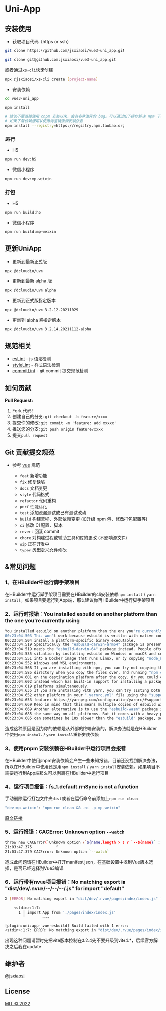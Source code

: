# Uni-App

## 安装使用

- 获取项目代码（https or ssh）

```bash
git clone https://github.com/jsxiaosi/vue3-uni_app.git

git clone git@github.com:jsxiaosi/vue3-uni_app.git
```

或者通过[`xs-cli`](https://github.com/jsxiaosi/xs-cli)快速创建

```bash
npx @jsxiaosi/xs-cli create [project-name]
```

- 安装依赖

```bash
cd vue3-uni_app

npm install

# 建议不要直接使用 cnpm 安装以来，会有各种诡异的 bug。可以通过如下操作解决 npm 下载速度慢的问题
# 如果下载依赖慢可以使用淘宝镜像源安装依赖
npm install --registry=https://registry.npm.taobao.org

```

### 运行

- H5

```bash
npm run dev:h5
```

- 微信小程序

```bash
npm run dev:mp-weixin
```

### 打包

- H5

```bash
npm run build:h5
```

- 微信小程序

```bash
npm run build:mp-weixin
```

## 更新UniApp

- 更新到最新正式版

``` bash
npx @dcloudio/uvm
```

- 更新到最新 alpha 版

``` bash
npx @dcloudio/uvm alpha
```

- 更新到正式版指定版本

``` bash
npx @dcloudio/uvm 3.2.12.20211029
```

- 更新到 alpha 版指定版本

``` bash
npx @dcloudio/uvm 3.2.14.20211112-alpha
```

## 规范相关

- [esLint](https://eslint.org/) - js 语法检测
- [styleLint](https://stylelint.io/) - 样式语法检测
- [commitLint](https://commitlint.js.org/#/) - git commit 提交规范检测

## 如何贡献

**Pull Request:**

1. Fork 代码!
2. 创建自己的分支: `git checkout -b feature/xxxx`
3. 提交你的修改: `git commit -m 'feature: add xxxxx'`
4. 推送您的分支: `git push origin feature/xxxx`
5. 提交`pull request`

## Git 贡献提交规范

- 参考 [vue](https://github.com/vuejs/vue/blob/dev/.github/COMMIT_CONVENTION.md) 规范

  - `feat` 新增功能
  - `fix` 修复缺陷
  - `docs` 文档变更
  - `style` 代码格式
  - `refactor` 代码重构
  - `perf` 性能优化
  - `test` 添加疏漏测试或已有测试改动
  - `build` 构建流程、外部依赖变更 (如升级 npm 包、修改打包配置等)
  - `ci` 修改 CI 配置、脚本
  - `revert` 回滚 commit
  - `chore` 对构建过程或辅助工具和库的更改 (不影响源文件)
  - `wip` 正在开发中
  - `types` 类型定义文件修改

## &常见问题

### 1、在HBuilder中运行脚手架项目

在HBuilder中运行脚手架项目需要在HBuilder的cli安装依赖`npm install` / `yarn install`。如果项目要运行到App端，那么建议你再HBuilder中运行脚手架项目

### 2、运行时报错：You installed esbuild on another platform than the one you're currently using

``` bash
You installed esbuild on another platform than the one you're currently using.
00:23:04.503 This won't work because esbuild is written with native code and needs to
00:23:04.504 install a platform-specific binary executable.
00:23:04.519 Specifically the "esbuild-darwin-arm64" package is present but this platform
00:23:04.519 needs the "esbuild-darwin-64" package instead. People often get into this
00:23:04.535 situation by installing esbuild on Windows or macOS and copying "node_modules"
00:23:04.551 into a Docker image that runs Linux, or by copying "node_modules" between
00:23:04.552 Windows and WSL environments.
00:23:04.568 If you are installing with npm, you can try not copying the "node_modules"
00:23:04.585 directory when you copy the files over, and running "npm ci" or "npm install"
00:23:04.601 on the destination platform after the copy. Or you could consider using yarn
00:23:04.602 instead which has built-in support for installing a package on multiple
00:23:04.619 platforms simultaneously.
00:23:04.635 If you are installing with yarn, you can try listing both this platform and the
00:23:04.652 other platform in your ".yarnrc.yml" file using the "supportedArchitectures"
00:23:04.653 feature: https://yarnpkg.com/configuration/yarnrc/#supportedArchitectures
00:23:04.669 Keep in mind that this means multiple copies of esbuild will be present.
00:23:04.669 Another alternative is to use the "esbuild-wasm" package instead, which works
00:23:04.685 the same way on all platforms. But it comes with a heavy performance cost and
00:23:04.685 can sometimes be 10x slower than the "esbuild" package, so you may also not
```

造成这种原因是因为你的依赖是从外部的终端安装的，解决办法就是在HBuilder中使用`npm install` / `yarn install`重新安装依赖

### 3、使用pnpm 安装依赖在HBuilder中运行项目会报错

在HBuilder中使用pnpm安装依赖会产生一些未知报错，目前还没找到解决办法，所以在HBuilder中使用还是用`npm install` / `yarn install`安装依赖。如果项目不需要运行到App端那么可以剥离在HBuilder中运行项目

### 4、运行项目报错：fs_1.default.rmSync is not a function

手动删除运行打包文件夹`dist`或者在运行命令前添加上`npm run clean`

``` bash
"dev:mp-weixin": "npm run clean && uni -p mp-weixin"
```

[原文链接](https://ask.dcloud.net.cn/question/154572)

### 5、运行报错：CACError: Unknown option `--watch`

``` bash
throw new CACError(`Unknown option \`${name.length > 1 ? `--${name}` : `-${name}`}\``);
21:03:47.375           ^
21:03:47.379 CACError: Unknown option `--watch`
```

造成此问题请在HBuilder中打开manifest.json，在基础设置中找到Vue版本选择，是否已经选择到Vue3编译

### 6、运行带有nvue项目报错：No matching export in "dist/dev/.nvue/--/--/--/.js" for import "default"

``` bash
X [ERROR] No matching export in "dist/dev/.nvue/pages/index/index.js" for import "default"  

    <stdin>:1:7:  
      1 │ import App from './pages/index/index.js'  
        ╵        ~~~  

[plugin:uni:app-nvue-esbuild] Build failed with 1 error:  
<stdin>:1:7: ERROR: No matching export in "dist/dev/.nvue/pages/index/index.js" for import "default"  
```

出现这种问题请暂时先把vite版本控制在3.2.4先不要升级到vite4.*，后续官方解决之后我在update

## 维护者

[@jsxiaosi](https://github.com/jsxiaosi)

## License

[MIT © 2022](./LICENSE)
